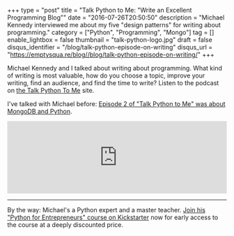 +++
type = "post"
title = "Talk Python to Me: \"Write an Excellent Programming Blog\""
date = "2016-07-26T20:50:50"
description = "Michael Kennedy interviewed me about my five \"design patterns\" for writing about programming."
category = ["Python", "Programming", "Mongo"]
tag = []
enable_lightbox = false
thumbnail = "talk-python-logo.jpg"
draft = false
disqus_identifier = "/blog/talk-python-episode-on-writing"
disqus_url = "https://emptysqua.re/blog//blog/talk-python-episode-on-writing/"
+++

<p>Michael Kennedy and I talked about writing about programming. What kind of writing is most valuable, how do you choose a topic, improve your writing, find an audience, and find the time to write? Listen to the podcast on <a href="https://talkpython.fm/episodes/show/69/write-an-excellent-programming-blog">the Talk Python To Me</a> site.</p>
<p>I've talked with Michael before: <a href="https://talkpython.fm/episodes/show/2/python-and-mongodb">Episode 2 of "Talk Python to Me" was about MongoDB and Python</a>.</p>
<iframe width="100%" height="166" scrolling="no" frameborder="no"
     src="https://w.soundcloud.com/player/?url=https%3A//api.soundcloud.com/tracks/275501774&color=ff5500&auto_play=false&hide_related=false&show_comments=true&show_user=true&show_reposts=false">
</iframe>

<hr />
<p>By the way: Michael's a Python expert and a master teacher. <a href="https://www.kickstarter.com/projects/mikeckennedy/python-for-entrepreneurs-video-course">Join his "Python for Entrepreneurs" course on Kickstarter</a> now for early access to the course at a deeply discounted price.</p>
